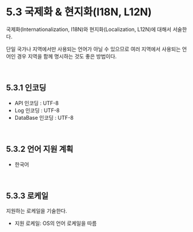 # 5.3 국제화 & 현지화(I18N, L12N)

국제화(Internationalization, I18N)와 현지화(Localization, L12N)에 대해서 서술한다. 

단일 국가나 지역에서만 사용되는 언어가 아닐 수 있으므로 여러 지역에서 사용되는 언어인 경우 지역을 함께 명시하는 것도 좋은 방법이다.

 <br/>

## 5.3.1 인코딩

- API 인코딩 : UTF-8
- Log 인코딩 : UTF-8
- DataBase 인코딩 : UTF-8

 <br/>

## 5.3.2 언어 지원 계획

- 한국어

 <br/>

## 5.3.3 로케일

지원하는 로케일을 기술한다.

- 지원 로케일: OS의 언어 로케일을 따름
